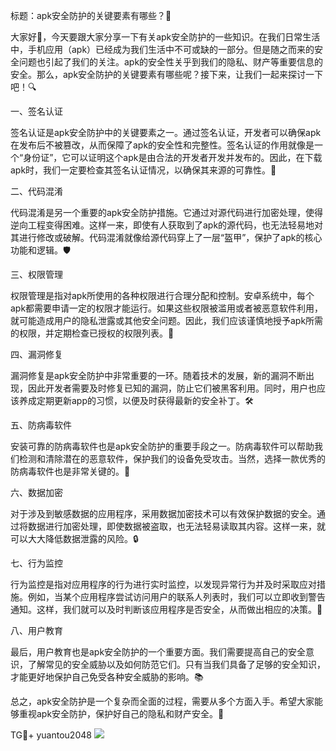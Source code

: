 标题：apk安全防护的关键要素有哪些？🤔

大家好👋，今天要跟大家分享一下有关apk安全防护的一些知识。在我们日常生活中，手机应用（apk）已经成为我们生活中不可或缺的一部分。但是随之而来的安全问题也引起了我们的关注。apk的安全性关乎到我们的隐私、财产等重要信息的安全。那么，apk安全防护的关键要素有哪些呢？接下来，让我们一起来探讨一下吧！🔍

一、签名认证

签名认证是apk安全防护中的关键要素之一。通过签名认证，开发者可以确保apk在发布后不被篡改，从而保障了apk的安全性和完整性。签名认证的作用就像是一个“身份证”，它可以证明这个apk是由合法的开发者开发并发布的。因此，在下载apk时，我们一定要检查其签名认证情况，以确保其来源的可靠性。🔑

二、代码混淆

代码混淆是另一个重要的apk安全防护措施。它通过对源代码进行加密处理，使得逆向工程变得困难。这样一来，即使有人获取到了apk的源代码，也无法轻易地对其进行修改或破解。代码混淆就像给源代码穿上了一层“盔甲”，保护了apk的核心功能和逻辑。🛡️

三、权限管理

权限管理是指对apk所使用的各种权限进行合理分配和控制。安卓系统中，每个apk都需要申请一定的权限才能运行。如果这些权限被滥用或者被恶意软件利用，就可能造成用户的隐私泄露或其他安全问题。因此，我们应该谨慎地授予apk所需的权限，并定期检查已授权的权限列表。📖

四、漏洞修复

漏洞修复是apk安全防护中非常重要的一环。随着技术的发展，新的漏洞不断出现，因此开发者需要及时修复已知的漏洞，防止它们被黑客利用。同时，用户也应该养成定期更新app的习惯，以便及时获得最新的安全补丁。🛠️

五、防病毒软件

安装可靠的防病毒软件也是apk安全防护的重要手段之一。防病毒软件可以帮助我们检测和清除潜在的恶意软件，保护我们的设备免受攻击。当然，选择一款优秀的防病毒软件也是非常关键的。🔎

六、数据加密

对于涉及到敏感数据的应用程序，采用数据加密技术可以有效保护数据的安全。通过将数据进行加密处理，即使数据被盗取，也无法轻易读取其内容。这样一来，就可以大大降低数据泄露的风险。🔒

七、行为监控

行为监控是指对应用程序的行为进行实时监控，以发现异常行为并及时采取应对措施。例如，当某个应用程序尝试访问用户的联系人列表时，我们可以立即收到警告通知。这样，我们就可以及时判断该应用程序是否安全，从而做出相应的决策。👀

八、用户教育

最后，用户教育也是apk安全防护的一个重要方面。我们需要提高自己的安全意识，了解常见的安全威胁以及如何防范它们。只有当我们具备了足够的安全知识，才能更好地保护自己免受各种安全威胁的影响。📚

总之，apk安全防护是一个复杂而全面的过程，需要从多个方面入手。希望大家能够重视apk安全防护，保护好自己的隐私和财产安全。💪

TG💪+ yuantou2048  ![](https://github.com/user-attachments/assets/cf57a8bb-a08e-43c1-ad82-039f33c64200)
